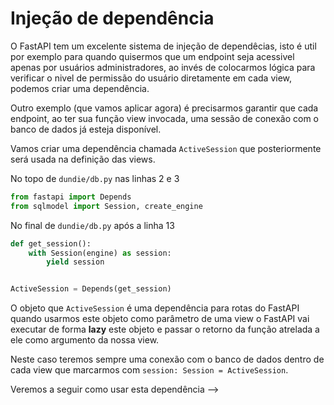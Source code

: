 # Injeção de dependência

O FastAPI tem um excelente sistema de injeção de dependêcias, isto é util por 
exemplo para quando quisermos que um endpoint seja acessivel apenas por usuários
administradores, ao invés de colocarmos lógica para verificar o nivel de permissão
do usuário diretamente em cada view, podemos criar uma dependência.

Outro exemplo (que vamos aplicar agora) é precisarmos garantir que cada endpoint,
ao ter sua função view invocada, uma sessão de conexão com o banco de dados já esteja
disponível.

Vamos criar uma dependência chamada `ActiveSession` que posteriormente será usada
na definição das views.


No topo de `dundie/db.py` nas linhas 2 e 3
```python
from fastapi import Depends
from sqlmodel import Session, create_engine
```

No final de `dundie/db.py` após a linha 13

```python
def get_session():
    with Session(engine) as session:
        yield session


ActiveSession = Depends(get_session)
```

O objeto que `ActiveSession` é uma dependência para rotas do FastAPI
quando usarmos este objeto como parâmetro de uma view o FastAPI
vai executar de forma **lazy** este objeto e passar o retorno da função
atrelada a ele como argumento da nossa view.

Neste caso teremos sempre uma conexão com o banco de dados dentro de cada
view que marcarmos com `session: Session = ActiveSession`.

Veremos a seguir como usar esta dependência -->
